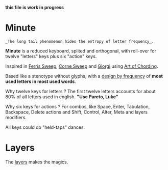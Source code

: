 __this file is work in progress__

# Minute 

    _The long tail phenomenon hides the entropy of letter frequency_. 

__Minute__ is a reduced keyboard, splited and orthogonal, with roll-over for twelve "letters" keys plus six "action" keys. 

Inspired in [Ferris Sweep](https://github.com/pierrechevalier83/ferris), [Corne Sweep](https://github.com/qmk/qmk_firmware/tree/master/keyboards/crkbd) and [Giorgi](http://thedarnedestthing.com/georgi%27ous]) using [Art of Chording](https://www.artofchording.com/).

Based like a stenotype without glyphs, with a [design by frequency](https://github.com/agsb/minute/blob/main/docs/Frequency.md) of **most used letters in most used words**. 

Why twelve keys for letters ? The first twelve letters accounts for about 80% of all letters used in english. __"Use Pareto, Luke"__

Why six keys for actions ? For combos, like Space, Enter, Tabulation, Backspace, Delete actions and Shift, Control, Alter, Meta and layers modifiers.

All keys could do "held-taps" dances.

# Layers

The [layers](https://github.com/agsb/minute/blob/main/docs/keebs.md) makes the magics.





